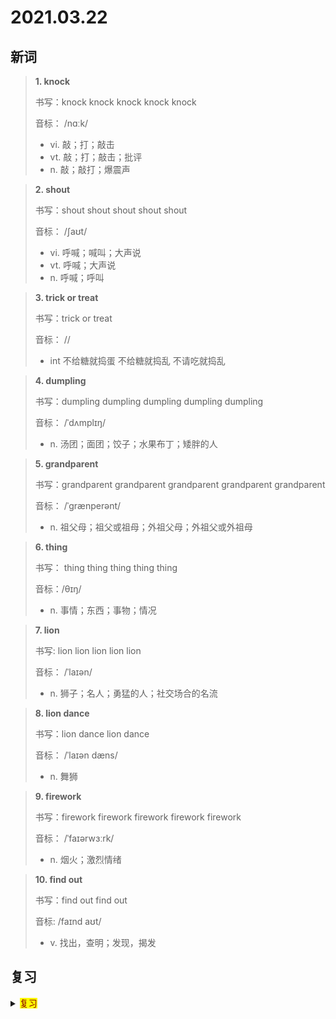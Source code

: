 # 2021.03.22

## 新词


> **1. knock**
>
> 书写：knock knock knock knock knock
>
> 音标： /nɑːk/
>
> - vi. 敲；打；敲击
> - vt. 敲；打；敲击；批评
> - n. 敲；敲打；爆震声


> **2. shout**
>
> 书写：shout shout shout shout shout
>
> 音标： /ʃaʊt/
>
> - vi. 呼喊；喊叫；大声说
> - vt. 呼喊；大声说
> - n. 呼喊；呼叫

> **3. trick or treat**
>
> 书写：trick or treat
>
> 音标： //
>
> - int 不给糖就捣蛋 不给糖就捣乱 不请吃就捣乱


> **4. dumpling**
>
> 书写：dumpling dumpling dumpling dumpling dumpling
>
> 音标： /ˈdʌmplɪŋ/
>
> - n. 汤团；面团；饺子；水果布丁；矮胖的人


> **5. grandparent**
>
> 书写：grandparent grandparent grandparent grandparent grandparent
>
> 音标： /ˈɡrænperənt/
>
> - n. 祖父母；祖父或祖母；外祖父母；外祖父或外祖母




> **6. thing**
>
> 书写： thing thing thing thing thing
>
> 音标：/θɪŋ/
>
> - n. 事情；东西；事物；情况




> **7. lion**
>
> 书写: lion lion lion lion lion
>
> 音标： /ˈlaɪən/
>
> - n. 狮子；名人；勇猛的人；社交场合的名流





> **8. lion dance**
>
> 书写：lion dance lion dance
>
> 音标： /ˈlaɪən dæns/
>
> - n. 舞狮

> **9. firework**
>
> 书写：firework firework firework firework firework
>
> 音标： /ˈfaɪərwɜːrk/
>
> - n. 烟火；激烈情绪


> **10. find out**
> 
> 书写：find out find out
>
> 音标:  /faɪnd aʊt/
>
> - v. 找出，查明；发现，揭发


## 复习

<details> 
  <summary><mark><font color=darkred>复习</font></mark></summary>
  <br/>after class  下课后
  <br/>lantern lantern 灯笼；提灯；天窗；
  <br/>present present 目前的；现在的；礼物；礼品；
  <br/>full full 充满的；极盛时；满的；大量的；
  <br/>phone phone 电话；打电话；电话机；
  <br/>question question 问题；疑问；怀疑；
  <br/>learn learn 学习；熟知；获悉；得知；
  <br/>shall shall 将；会；要；就；应该；将会；
  <br/>pumpkin pumpkin 南瓜；
  <br/>p.m. 下午；
  <br/>quarter quarter 季度；一刻钟；宿舍；四等分之一；
  <br/>look at 看；看看吧；
  <br/>on the phone 
  <br/>a.m. 上午；
  <br/>front front 前面；面前；前线；
  <br/>in front of 在...前面；在...面前
  <br/>trick trick 技巧；诡计；欺骗；欺诈；
  <br/>few few 几个；几乎没有；很少的；少数；
  <br/>special special 特别节目；特定的；特色菜；很重要的；
  <br/>after-school 课外的；
  <br/>each other 互相；
  <br/>let me see 让我看看，让我想一想；
  <br/>treat treat 款待；乐事；乐趣；
  <br/>go to school 去学校上课
  <br/>paint paint 颜料；油漆；涂料；
  <br/>if if 假设；如果
  <br/>would like 想要；
  <br/>roller skating 滑旱冰；
  <br/>treat 乐趣；乐事；款待；
  <br/>out out 走开；离开；出去；外出；
  <br/>sure sure 确信；肯定；有把握；
</details>  
